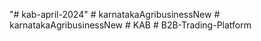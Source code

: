 "# kab-april-2024" 
#   k a r n a t a k a A g r i b u s i n e s s N e w  
 #   k a r n a t a k a A g r i b u s i n e s s N e w  
 #   K A B  
 #   B 2 B - T r a d i n g - P l a t f o r m  
 